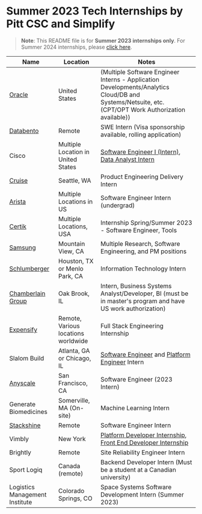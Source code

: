 # Summer 2023 Tech Internships by Pitt CSC and Simplify
> **Note**:
> This README file is for **Summer 2023 internships only**. For Summer 2024 internships, please [click here](https://github.com/sharunkumar/Summer2024-Internships/blob/dev/README.md).

<!-- Please leave a one line gap between this and the table -->

| Name | Location | Notes |
| --- | --- | --- |
| [Oracle](https://eeho.fa.us2.oraclecloud.com/hcmUI/CandidateExperience/en/sites/CX_1/requisitions?keyword=software+engineer+intern) | United States | (Multiple Software Engineer Interns - Application Developments/Analytics Cloud/DB and Systems/Netsuite, etc. (CPT/OPT Work Authorization available)) |
| [Databento](https://boards.greenhouse.io/databento/jobs/4374815) | Remote | SWE Intern (Visa sponsorship available, rolling application) |
| Cisco | Multiple Location in United States | [Software Engineer I (Intern)](https://jobs.cisco.com/jobs/ProjectDetail/Software-Engineer-I-Intern-United-States/1380727), [Data Analyst Intern](https://jobs.cisco.com/jobs/ProjectDetail/Data-Analyst-Intern-United-States/1380904) |
| [Cruise](https://getcruise.com/careers/jobs/2360309/) | Seattle, WA | Product Engineering Delivery Intern |
| [Arista](https://www.arista.com/en/careers/university/software-engineering) | Multiple Locations in US | Software Engineer Intern (undergrad) |
| [Certik](https://jobs.lever.co/certik/d4bdf6fa-f885-476a-9b4f-538b874e2d36) | Multiple Locations, USA | Internship Spring/Summer 2023 - Software Engineer, Tools |
| [Samsung](https://boards.greenhouse.io/samsungresearchamericainternship/) | Mountain View, CA | Multiple Research, Software Engineering, and PM positions |
| [Schlumberger](https://careers.slb.com/fojoblist/it-intern) | Houston, TX or Menlo Park, CA | Information Technology Intern |
| [Chamberlain Group](https://chamberlain.wd1.myworkdayjobs.com/en-US/Chamberlain_Group/job/Intern--Business-Systems-Analyst-Developer--BI_JR25849) | Oak Brook, IL | Intern, Business Systems Analyst/Developer, BI (must be in master's program and have US work authorization) |
| [Expensify](https://we.are.expensify.com/full-stack-engineering-intern) | Remote, Various locations worldwide | Full Stack Engineering Internship |
| Slalom Build | Atlanta, GA or Chicago, IL | [Software Engineer](https://jobs.slalombuild.com/apex/CandidatePortalBuild?nostate=1#/post/a0h1R00000DE06wQAD) and [Platform Engineer](https://jobs.slalombuild.com/apex/CandidatePortalBuild?nostate=1#/post/a0h1R00000DE07LQAT) Intern |
| [Anyscale](https://jobs.lever.co/anyscale/78a003a6-221a-4414-bf95-7c734cbfc4d9) | San Francisco, CA | Software Engineer (2023 Intern) |
| Generate Biomedicines | Somerville, MA (On-site) | Machine Learning Intern |
| [Stackshine](https://www.ycombinator.com/companies/stackshine/jobs/yAzrMfn-software-engineering-intern) | Remote | Software Engineer Intern |
| Vimbly | New York | [Platform Developer Internship](https://www.vimblygroup.com/careers?jobid=398), [Front End Developer Internship](https://www.vimblygroup.com/careers?jobid=399) |
| Brightly | Remote | Site Reliability Engineer Intern |
| Sport Logiq | Canada (remote) | Backend Developer Intern (Must be a student at a Canadian university) |
| Logistics Management Institute | Colorado Springs, CO | Space Systems Software Development Intern (Summer 2023) |

<!-- Please leave a one line gap between this and the table -->
